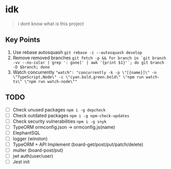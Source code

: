 # idk

> i dont know what is this project

## Key Points

1. Use rebase autosquash `git rebase -i --autosquash develop`
2. Remove removed branches `` git fetch -p && for branch in `git branch -vv --no-color | grep ': gone]' | awk '{print $1}'`; do git branch -D $branch; done ``
3. Watch concurrently `"watch": "concurrently -k -p \"[{name}]\" -n \"TypeScript,Node\" -c \"cyan.bold,green.bold\" \"npm run watch-ts\" \"npm run watch-node\""`

## TODO

- [ ] Check unused packages `npm i -g depcheck`
- [ ] Check outdated packages `npm i -g npm-check-updates`
- [ ] Check security vulnerabilities `npm i -g snyk`
- [ ] TypeORM ormconfig.json -> ormconfig.js(name)
- [ ] ElephantSQL
- [ ] logger (winston)
- [ ] TypeORM + API Implement (board-get/post/put/patch/delete)
- [ ] multer (board-post/put)
- [ ] jwt auth(user/user)
- [ ] Jest init